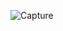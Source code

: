![Capture](https://user-images.githubusercontent.com/92627843/219939525-79c85f85-26ed-4c35-ac3b-eaa60b392a2e.PNG)
